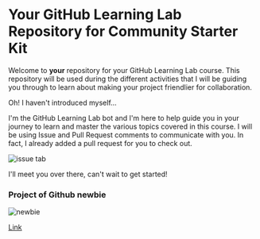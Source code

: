# Your GitHub Learning Lab Repository for Community Starter Kit

Welcome to **your** repository for your GitHub Learning Lab course. This repository will be used during the different activities that I will be guiding you through to learn about making your project friendlier for collaboration.

Oh! I haven't introduced myself...

I'm the GitHub Learning Lab bot and I'm here to help guide you in your journey to learn and master the various topics covered in this course. I will be using Issue and Pull Request comments to communicate with you. In fact, I already added a pull request for you to check out.

![issue tab](https://lab.github.com/public/images/issue_tab.png)

I'll meet you over there, can't wait to get started!

### Project of Github newbie 
![newbie](https://hiring.workopolis.com/wp-content/uploads/sites/3/2016/05/iStock_000059873678_Small.jpg)
  
[Link](https://github.com/manleung235/community-starter-kit)
